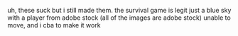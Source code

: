 uh, these suck but i still made them. the survival game is legit just a blue sky with a player from adobe stock (all of the images are adobe stock) unable to move, and i cba to make it work